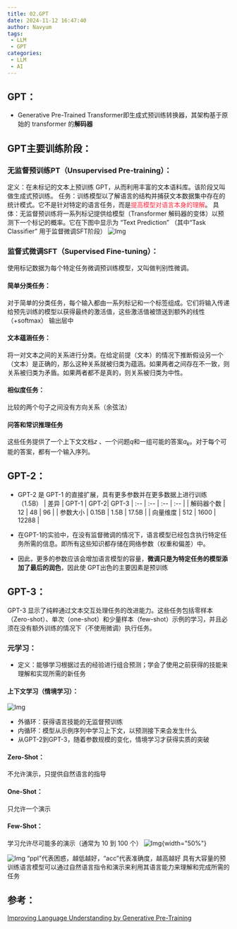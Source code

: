 ```yaml
---
title: 02.GPT
date: 2024-11-12 16:47:40
author: Navyum
tags: 
 - LLM
 - GPT
categories: 
 - LLM
 - AI
---
```


## GPT：
* Generative Pre-Trained Transformer即生成式预训练转换器，其架构基于原始的 transformer 的**解码器**

## GPT主要训练阶段：

### 无监督预训练PT（Unsupervised Pre-training）：
定义：在未标记的文本上预训练 GPT，从而利用丰富的文本语料库。该阶段又叫做生成式预训练。
任务：训练模型以了解语言的结构并捕获文本数据集中存在的统计模式。它不是针对特定的语言任务，而是<span style="color: rgb(255, 41, 65);">提高模型对语言本身的理解</span>。
具体：无监督预训练将一系列标记提供给模型（Transformer 解码器的变体）以预测下一个标记的概率。它在下图中显示为 “Text Prediction” （其中“Task Classifier” 用于监督微调SFT阶段）
![Img](https://raw.staticdn.net/Navyum/imgbed/pic/IMG/026b670dec056d8526150d6774badceb.png)


### 监督式微调SFT（Supervised Fine-tuning）：
使用标记数据为每个特定任务微调预训练模型，又叫做判别性微调。

#### 简单分类任务：
对于简单的分类任务，每个输入都由一系列标记和一个标签组成。它们将输入传递给预先训练的模型以获得最终的激活值，这些激活值被馈送到额外的线性 （+softmax） 输出层中

#### 文本蕴涵任务：
将一对文本之间的关系进行分类。在给定前提（文本）的情况下推断假设另一个（文本）是正确的，那么这种关系就被归类为蕴涵。如果两者之间存在不一致，则关系被归类为矛盾。如果两者都不是真的，则关系被归类为中性。

#### 相似度任务：
比较的两个句子之间没有方向关系（余弦法）

#### 问答和常识推理任务
这些任务提供了一个上下文文档$z$ 、一个问题$q$和一组可能的答案${a_k}$。对于每个可能的答案，都有一个输入序列。


## GPT-2：
* GPT-2 是 GPT-1 的直接扩展，具有更多参数并在更多数据上进行训练（1.5B）
  | 差异 | GPT-1 | GPT-2| GPT-3
  | :-- | :-- | :-- | :-- |
  | 解码器个数 | 12 | 48 | 96 |
  | 参数大小 | 0.15B | 1.5B | 17.5B |
  | 向量维度 | 512 | 1600 | 12288 |

* 在GPT-1的实验中，在没有监督微调的情况下，语言模型已经包含执行特定任务所需的信息。即所有这些知识都存储在网络参数（权重和偏差）中。
* 因此，更多的参数应该会增加语言模型的容量，**微调只是为特定任务的模型添加了最后的润色**，因此使 GPT出色的主要因素是预训练

## GPT-3：
GPT-3 显示了纯粹通过文本交互处理任务的改进能力。这些任务包括零样本（Zero-shot）、单次（one-shot）和少量样本（few-shot）示例的学习，并且必须在没有额外训练的情况下（不使用微调）执行任务。

### 元学习：
* 定义：能够学习根据过去的经验进行组合预测；学会了使用之前获得的技能来理解和实现所需的新任务

#### 上下文学习（情境学习）：
![Img](https://raw.staticdn.net/Navyum/imgbed/pic/IMG/5053a72bfd83e3cd7408677d1ee5cbab.png)
* 外循环：获得语言技能的无监督预训练
* 内循环：模型从示例序列中学习上下文，以预测接下来会发生什么
* 从GPT-2到GPT-3，随着参数规模的变化，情境学习才获得实质的突破

#### Zero-Shot：
不允许演示，只提供自然语言的指导

#### One-Shot：
只允许一个演示

#### Few-Shot：
学习允许尽可能多的演示（通常为 10 到 100 个）
![Img](https://raw.staticdn.net/Navyum/imgbed/pic/IMG/7f3ff204a9477f831a32fded2f10d10c.png){width="50%"}

![Img](https://raw.staticdn.net/Navyum/imgbed/pic/IMG/962dd7a9f23f11285c539e784d5f4d98.png)
“ppl”代表困惑，越低越好，“acc”代表准确度，越高越好
具有大容量的预训练语言模型可以通过自然语言指令和演示来利用其语言能力来理解和完成所需的任务

## 参考：
[Improving Language Understanding by Generative Pre-Training](https://cdn.openai.com/research-covers/language-unsupervised/language_understanding_paper.pdf)
